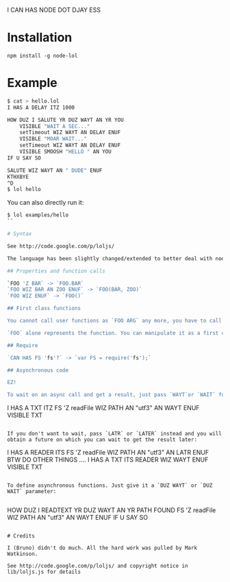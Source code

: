 I CAN HAS NODE DOT DJAY ESS

# Installation

```
npm install -g node-lol
```

# Example

``` sh
$ cat > hello.lol
I HAS A DELAY ITZ 1000

HOW DUZ I SALUTE YR DUZ WAYT AN YR YOU
	VISIBLE "WAIT A SEC..."
	setTimeout WIZ WAYT AN DELAY ENUF
	VISIBLE "MOAR WAIT..."
	setTimeout WIZ WAYT AN DELAY ENUF
	VISIBLE SMOOSH "HELLO " AN YOU
IF U SAY SO

SALUTE WIZ WAYT AN " DUDE" ENUF
KTHXBYE
^D
$ lol hello
```

You can also directly run it:

```sh
$ lol examples/hello
``

# Syntax

See http://code.google.com/p/loljs/

The language has been slightly changed/extended to better deal with node and JavaScript. 

## Properties and function calls

`FOO 'Z BAR` -> `FOO.BAR`
`FOO WIZ BAR AN ZOO ENUF` -> `FOO(BAR, ZOO)`
`FOO WIZ ENUF` -> `FOO()`

## First class functions

You cannot call user functions as `FOO ARG` any more, you have to call them as `FOO WIZ ARG ENUF`.

`FOO` alone represents the function. You can manipulate it as a first class object.

## Require

`CAN HAS FS 'fs'?` -> `var FS = require('fs');`

## Asynchronous code

EZ! 

To wait on an async call and get a result, just pass `WAYT`or `WAIT` for the callback arguement:

```
I HAS A TXT ITZ FS 'Z readFile WIZ PATH AN "utf3" AN WAYT ENUF
VISIBLE TXT
```

If you don't want to wait, pass `LATR` or `LATER` instead and you will obtain a future on which you can wait to get the result later:

```
I HAS A READER ITS FS 'Z readFile WIZ PATH AN "utf3" AN LATR ENUF
BTW DO OTHER THINGS ....
I HAS A TXT ITS READER WIZ WAYT ENUF
VISIBLE TXT
```

To define asynchronous functions. Just give it a `DUZ WAYT` or `DUZ WAIT` parameter:


```
HOW DUZ I READTEXT YR DUZ WAYT AN YR PATH
  FOUND FS 'Z readFile WIZ PATH AN "utf3" AN WAYT ENUF
IF U SAY SO
```

# Credits

I (Bruno) didn't do much. All the hard work was pulled by Mark Watkinson.

See http://code.google.com/p/loljs/ and copyright notice in lib/loljs.js for details
